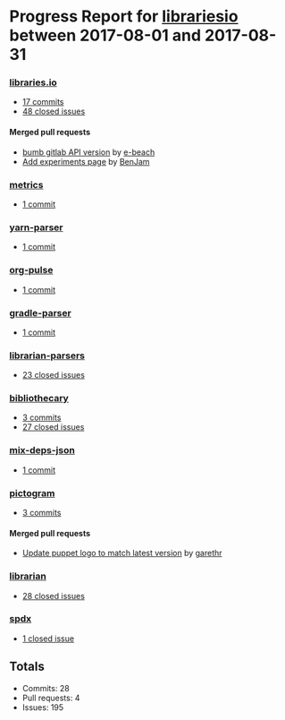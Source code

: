 # Progress Report for [librariesio](https://github.com/librariesio) between 2017-08-01 and 2017-08-31

### [libraries.io](https://github.com/librariesio/libraries.io)
-  [17 commits](https://github.com/librariesio/libraries.io/compare/master@%7B1501542000%7D...master@%7B1504220399%7D)
-  [48 closed issues](https://github.com/librariesio/libraries.io/issues?utf8=%E2%9C%93&q=is%3Aissue%20closed%3A2017-08-01..2017-08-31)

#### Merged pull requests
- [bumb gitlab API version](https://github.com/librariesio/libraries.io/pull/1684) by [e-beach](https://github.com/e-beach)
- [Add experiments page](https://github.com/librariesio/libraries.io/pull/1633) by [BenJam](https://github.com/BenJam)

### [metrics](https://github.com/librariesio/metrics)
-  [1 commit](https://github.com/librariesio/metrics/compare/master@%7B1501542000%7D...master@%7B1504220399%7D)

### [yarn-parser](https://github.com/librariesio/yarn-parser)
-  [1 commit](https://github.com/librariesio/yarn-parser/compare/master@%7B1501542000%7D...master@%7B1504220399%7D)

### [org-pulse](https://github.com/librariesio/org-pulse)
-  [1 commit](https://github.com/librariesio/org-pulse/compare/master@%7B1501542000%7D...master@%7B1504220399%7D)

### [gradle-parser](https://github.com/librariesio/gradle-parser)
-  [1 commit](https://github.com/librariesio/gradle-parser/compare/master@%7B1501542000%7D...master@%7B1504220399%7D)

### [librarian-parsers](https://github.com/librariesio/librarian-parsers)
-  [23 closed issues](https://github.com/librariesio/librarian-parsers/issues?utf8=%E2%9C%93&q=is%3Aissue%20closed%3A2017-08-01..2017-08-31)

### [bibliothecary](https://github.com/librariesio/bibliothecary)
-  [3 commits](https://github.com/librariesio/bibliothecary/compare/master@%7B1501542000%7D...master@%7B1504220399%7D)
-  [27 closed issues](https://github.com/librariesio/bibliothecary/issues?utf8=%E2%9C%93&q=is%3Aissue%20closed%3A2017-08-01..2017-08-31)

### [mix-deps-json](https://github.com/librariesio/mix-deps-json)
-  [1 commit](https://github.com/librariesio/mix-deps-json/compare/master@%7B1501542000%7D...master@%7B1504220399%7D)

### [pictogram](https://github.com/librariesio/pictogram)
-  [3 commits](https://github.com/librariesio/pictogram/compare/master@%7B1501542000%7D...master@%7B1504220399%7D)

#### Merged pull requests
- [Update puppet logo to match latest version](https://github.com/librariesio/pictogram/pull/16) by [garethr](https://github.com/garethr)

### [librarian](https://github.com/librariesio/librarian)
-  [28 closed issues](https://github.com/librariesio/librarian/issues?utf8=%E2%9C%93&q=is%3Aissue%20closed%3A2017-08-01..2017-08-31)

### [spdx](https://github.com/librariesio/spdx)
-  [1 closed issue](https://github.com/librariesio/spdx/issues?utf8=%E2%9C%93&q=is%3Aissue%20closed%3A2017-08-01..2017-08-31)

## Totals
- Commits: 28
- Pull requests: 4
- Issues: 195